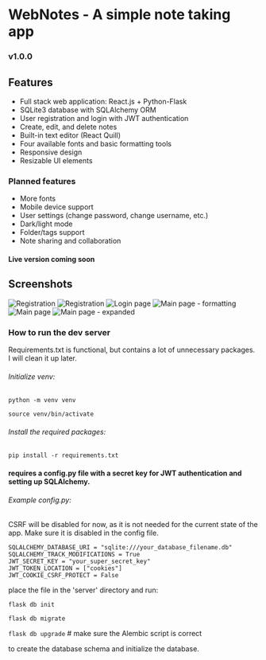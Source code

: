 # WebNotes - A simple note taking app
### v1.0.0

## Features
- Full stack web application: React.js + Python-Flask
- SQLite3 database with SQLAlchemy ORM
- User registration and login with JWT authentication
- Create, edit, and delete notes
- Built-in text editor (React Quill)
- Four available fonts and basic formatting tools
- Responsive design
- Resizable UI elements

### Planned features
- More fonts
- Mobile device support
- User settings (change password, change username, etc.)
- Dark/light mode
- Folder/tags support
- Note sharing and collaboration

#### Live version coming soon

## Screenshots
![Registration](https://i.imgur.com/EjM55lp.png)
![Registration](https://i.imgur.com/8aaIe5x.png)
![Login page](https://i.imgur.com/Da5gDiw.png)
![Main page - formatting](https://i.imgur.com/0zL5U14.png)
![Main page](https://i.imgur.com/Cc59mDu.png)
![Main page - expanded](https://i.imgur.com/GARWhTx.png)

### How to run the dev server
Requirements.txt is functional, but contains a lot of unnecessary packages. I will clean it up later.
###### Initialize venv:
```python -m venv venv```

```source venv/bin/activate```
###### Install the required packages:
```pip install -r requirements.txt```
#### requires a config.py file with a secret key for JWT authentication and setting up SQLAlchemy.


###### Example config.py: 
CSRF will be disabled for now, as it is not needed for the current state of the app. Make sure it is disabled in the config file.

```
SQLALCHEMY_DATABASE_URI = "sqlite:///your_database_filename.db"
SQLALCHEMY_TRACK_MODIFICATIONS = True
JWT_SECRET_KEY = "your_super_secret_key"
JWT_TOKEN_LOCATION = ["cookies"]
JWT_COOKIE_CSRF_PROTECT = False
```

place the file in the 'server' directory and run:

```flask db init```

```flask db migrate```

```flask db upgrade``` # make sure the Alembic script is correct


to create the database schema and initialize the database.



